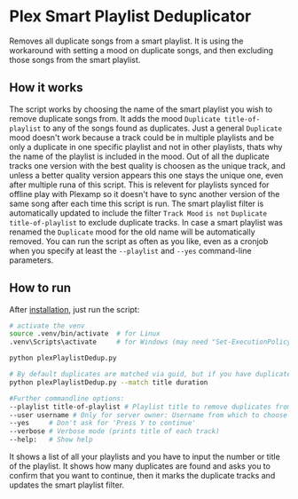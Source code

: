 # Plex Smart Playlist Deduplicator
Removes all duplicate songs from a smart playlist.
It is using the workaround with setting a mood on duplicate songs, and then excluding those songs from the smart playlist.

## How it works
The script works by choosing the name of the smart playlist you wish to remove duplicate songs from. It adds the mood `Duplicate title-of-playlist` to any of the songs found as duplicates. Just a general `Duplicate` mood doesn't work because a track could be in multiple playlists and be only a duplicate in one specific playlist and not in other playlists, thats why the name of the playlist is included in the mood.
Out of all the duplicate tracks one version with the best quality is choosen as the unique track, and unless a better quality version appears this one stays the unique one, even after multiple runa of this script. This is relevent for playlists synced for offline play with Plexamp so it doesn't have to sync another version of the same song after each time this script is run.
The smart playlist filter is automatically updated to include the filter `Track Mood` `is not` `Duplicate title-of-playlist` to exclude duplicate tracks.
In case a smart playlist was renamed the `Duplicate` mood for the old name will be automatically removed.
You can run the script as often as you like, even as a cronjob when you specify at least the `--playlist` and `--yes` command-line parameters.

## How to run
After [installation](README.md#installation), just run the script:
```sh
# activate the venv
source .venv/bin/activate  # for Linux
.venv\Scripts\activate     # for Windows (may need "Set-ExecutionPolicy RemoteSigned -Scope CurrentUser" to work)

python plexPlaylistDedup.py

# By default duplicates are matched via guid, but if you have duplicate tracks over multiple albums (different guids) you may want to match duplicates via title and duration
python plexPlaylistDedup.py --match title duration

#Further commandline options:
--playlist title-of-playlist # Playlist title to remove duplicates from (supports regex, omit for interactive selection)
--user username # Only for server owner: Username from which to choose the playlist (omit username to select a user from a list)
--yes     # Don't ask for 'Press Y to continue'
--verbose # Verbose mode (prints title of each track)
--help:   # Show help
```
It shows a list of all your playlists and you have to input the number or title of the playlist. It shows how many duplicates are found and asks you to confirm that you want to continue, then it marks the duplicate tracks and updates the smart playlist filter.